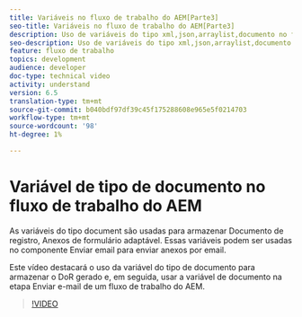 ```yaml
---
title: Variáveis no fluxo de trabalho do AEM[Parte3]
seo-title: Variáveis no fluxo de trabalho do AEM[Parte3]
description: Uso de variáveis do tipo xml,json,arraylist,documento no fluxo de trabalho do aem
seo-description: Uso de variáveis do tipo xml,json,arraylist,documento no fluxo de trabalho do aem
feature: fluxo de trabalho
topics: development
audience: developer
doc-type: technical video
activity: understand
version: 6.5
translation-type: tm+mt
source-git-commit: b040bdf97df39c45f175288608e965e5f0214703
workflow-type: tm+mt
source-wordcount: '98'
ht-degree: 1%

---
```


# Variável de tipo de documento no fluxo de trabalho do AEM


As variáveis do tipo document são usadas para armazenar Documento de registro, Anexos de formulário adaptável. Essas variáveis podem ser usadas no componente Enviar email para enviar anexos por email.

Este vídeo destacará o uso da variável do tipo de documento para armazenar o DoR gerado e, em seguida, usar a variável de documento na etapa Enviar e-mail de um fluxo de trabalho do AEM.

>[!VIDEO](https://video.tv.adobe.com/v/26452)

